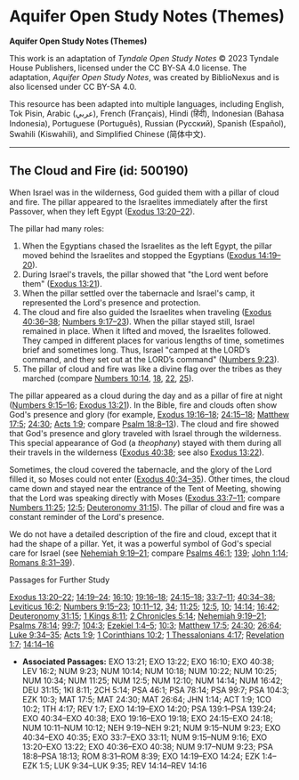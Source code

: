# Aquifer Open Study Notes (Themes)

**Aquifer Open Study Notes (Themes)**

This work is an adaptation of *Tyndale Open Study Notes* © 2023 Tyndale House Publishers, licensed under the CC BY\-SA 4\.0 license. The adaptation, *Aquifer Open Study Notes*, was created by BiblioNexus and is also licensed under CC BY\-SA 4\.0\.

This resource has been adapted into multiple languages, including English, Tok Pisin, Arabic (عربي), French (Français), Hindi (हिंदी), Indonesian (Bahasa Indonesia), Portuguese (Português), Russian (Русский), Spanish (Español), Swahili (Kiswahili), and Simplified Chinese (简体中文).



--------------------------------

## The Cloud and Fire (id: 500190)

When Israel was in the wilderness, God guided them with a pillar of cloud and fire. The pillar appeared to the Israelites immediately after the first Passover, when they left Egypt ([Exodus 13:20–22](https://ref.ly/Exod13:20-Exod13:22)).

The pillar had many roles:

1. When the Egyptians chased the Israelites as the left Egypt, the pillar moved behind the Israelites and stopped the Egyptians ([Exodus 14:19–20](https://ref.ly/Exod14:19-Exod14:20)).
2. During Israel's travels, the pillar showed that "the Lord went before them" ([Exodus 13:21](https://ref.ly/Exod13:21)).
3. When the pillar settled over the tabernacle and Israel's camp, it represented the Lord's presence and protection.
4. The cloud and fire also guided the Israelites when traveling ([Exodus 40:36–38](https://ref.ly/Exod40:36-Exod40:38); [Numbers 9:17–23](https://ref.ly/Num9:17-Num9:23)). When the pillar stayed still, Israel remained in place. When it lifted and moved, the Israelites followed. They camped in different places for various lengths of time, sometimes brief and sometimes long. Thus, Israel "camped at the LORD’s command, and they set out at the LORD’s command" ([Numbers 9:23](https://ref.ly/Num9:23)).
5. The pillar of cloud and fire was like a divine flag over the tribes as they marched (compare [Numbers 10:14](https://ref.ly/Num10:14), [18](https://ref.ly/Num10:18), [22](https://ref.ly/Num10:22), [25](https://ref.ly/Num10:25)).

The pillar appeared as a cloud during the day and as a pillar of fire at night ([Numbers 9:15–16](https://ref.ly/Num9:15-Num9:16); [Exodus 13:21](https://ref.ly/Exod13:21)). In the Bible, fire and clouds often show God's presence and glory (for example, [Exodus 19:16–18](https://ref.ly/Exod19:16-Exod19:18); [24:15–18](https://ref.ly/Exod24:15-Exod24:18); [Matthew 17:5](https://ref.ly/Matt17:5); [24:30](https://ref.ly/Matt24:30); [Acts 1:9](https://ref.ly/Acts1:9); compare [Psalm 18:8–13](https://ref.ly/Ps18:8-Ps18:13)). The cloud and fire showed that God's presence and glory traveled with Israel through the wilderness. This special appearance of God (a *theophany*) stayed with them during all their travels in the wilderness ([Exodus 40:38](https://ref.ly/Exod40:38); see also [Exodus 13:22](https://ref.ly/Exod13:22)). 

Sometimes, the cloud covered the tabernacle, and the glory of the Lord filled it, so Moses could not enter ([Exodus 40:34–35](https://ref.ly/Exod40:34-Exod40:35)). Other times, the cloud came down and stayed near the entrance of the Tent of Meeting, showing that the Lord was speaking directly with Moses ([Exodus 33:7–11](https://ref.ly/Exod33:7-Exod33:11); compare [Numbers 11:25](https://ref.ly/Num11:25); [12:5](https://ref.ly/Num12:5); [Deuteronomy 31:15](https://ref.ly/Deut31:15)). The pillar of cloud and fire was a constant reminder of the Lord's presence. 

We do not have a detailed description of the fire and cloud, except that it had the shape of a pillar. Yet, it was a powerful symbol of God's special care for Israel (see [Nehemiah 9:19–21](https://ref.ly/Neh9:19-Neh9:21); compare [Psalms 46:1](https://ref.ly/Ps46:1); [139](https://ref.ly/Ps139:1-Ps139:24); [John 1:14](https://ref.ly/John1:14); [Romans 8:31–39](https://ref.ly/Rom8:31-Rom8:39)).

Passages for Further Study

[Exodus 13:20–22](https://ref.ly/Exod13:20-Exod13:22); [14:19–24](https://ref.ly/Exod14:19-Exod14:24); [16:10](https://ref.ly/Exod16:10); [19:16–18](https://ref.ly/Exod19:16-Exod19:18); [24:15–18](https://ref.ly/Exod24:15-Exod24:18); [33:7–11](https://ref.ly/Exod33:7-Exod33:11); [40:34–38](https://ref.ly/Exod40:34-Exod40:38); [Leviticus 16:2](https://ref.ly/Lev16:2); [Numbers 9:15–23](https://ref.ly/Num9:15-Num9:23); [10:11–12](https://ref.ly/Num10:11-Num10:12), [34](https://ref.ly/Num10:34); [11:25](https://ref.ly/Num11:25); [12:5](https://ref.ly/Num12:5), [10](https://ref.ly/Num12:10); [14:14](https://ref.ly/Num14:14); [16:42](https://ref.ly/Num16:42); [Deuteronomy 31:15](https://ref.ly/Deut31:15); [1 Kings 8:11](https://ref.ly/1Kgs8:11); [2 Chronicles 5:14](https://ref.ly/2Chr5:14); [Nehemiah 9:19–21](https://ref.ly/Neh9:19-Neh9:21); [Psalms 78:14](https://ref.ly/Ps78:14); [99:7](https://ref.ly/Ps99:7); [104:3](https://ref.ly/Ps104:3); [Ezekiel 1:4–5](https://ref.ly/Ezek1:4-Ezek1:5); [10:3](https://ref.ly/Ezek10:3); [Matthew 17:5](https://ref.ly/Matt17:5); [24:30](https://ref.ly/Matt24:30); [26:64](https://ref.ly/Matt26:64); [Luke 9:34–35](https://ref.ly/Luke9:34-Luke9:35); [Acts 1:9](https://ref.ly/Acts1:9); [1 Corinthians 10:2](https://ref.ly/1Cor10:2); [1 Thessalonians 4:17](https://ref.ly/1Thess4:17); [Revelation 1:7](https://ref.ly/Rev1:7); [14:14–16](https://ref.ly/Rev14:14-Rev14:16)

* **Associated Passages:** EXO 13:21; EXO 13:22; EXO 16:10; EXO 40:38; LEV 16:2; NUM 9:23; NUM 10:14; NUM 10:18; NUM 10:22; NUM 10:25; NUM 10:34; NUM 11:25; NUM 12:5; NUM 12:10; NUM 14:14; NUM 16:42; DEU 31:15; 1KI 8:11; 2CH 5:14; PSA 46:1; PSA 78:14; PSA 99:7; PSA 104:3; EZK 10:3; MAT 17:5; MAT 24:30; MAT 26:64; JHN 1:14; ACT 1:9; 1CO 10:2; 1TH 4:17; REV 1:7; EXO 14:19–EXO 14:20; PSA 139:1–PSA 139:24; EXO 40:34–EXO 40:38; EXO 19:16–EXO 19:18; EXO 24:15–EXO 24:18; NUM 10:11–NUM 10:12; NEH 9:19–NEH 9:21; NUM 9:15–NUM 9:23; EXO 40:34–EXO 40:35; EXO 33:7–EXO 33:11; NUM 9:15–NUM 9:16; EXO 13:20–EXO 13:22; EXO 40:36–EXO 40:38; NUM 9:17–NUM 9:23; PSA 18:8–PSA 18:13; ROM 8:31–ROM 8:39; EXO 14:19–EXO 14:24; EZK 1:4–EZK 1:5; LUK 9:34–LUK 9:35; REV 14:14–REV 14:16

